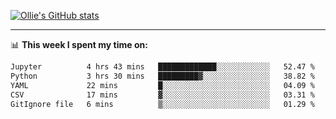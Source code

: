 <!--
**icedpanda/icedpanda** is a ✨ _special_ ✨ repository because its `README.md` (this file) appears on your GitHub profile.

Here are some ideas to get you started:

- 🔭 I’m currently working on ...
- 🌱 I’m currently learning ...
- 👯 I’m looking to collaborate on ...
- 🤔 I’m looking for help with ...
- 💬 Ask me about ...
- 📫 How to reach me: ...
- 😄 Pronouns: ...
- ⚡ Fun fact: ...
-->
[![Ollie's GitHub stats](https://github-readme-stats-icedpanda.vercel.app/api?username=icedpanda&count_private=true&show_icons=true)](https://github.com/icedpanda)

---
📊 **This week I spent my time on:**
<!--START_SECTION:waka-->

```txt
Jupyter          4 hrs 43 mins   █████████████░░░░░░░░░░░░   52.47 %
Python           3 hrs 30 mins   █████████▓░░░░░░░░░░░░░░░   38.82 %
YAML             22 mins         █░░░░░░░░░░░░░░░░░░░░░░░░   04.09 %
CSV              17 mins         ▓░░░░░░░░░░░░░░░░░░░░░░░░   03.31 %
GitIgnore file   6 mins          ▒░░░░░░░░░░░░░░░░░░░░░░░░   01.29 %
```

<!--END_SECTION:waka-->
